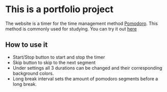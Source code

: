 # This is a portfolio project

The website is a timer for the time management method [Pomodoro](https://en.wikipedia.org/wiki/Pomodoro_Technique).
This method is commonly used for studying.
You can try it out [here](https://boztok.github.io/pomodoro/)
## How to use it
- Start/Stop button to start and stop the timer
- Skip button to skip to the next segment
- Under settings all 3 durations can be changed and their corresponding background colors.
- Long break interval sets the amount of pomodoro segments before a long break. 

